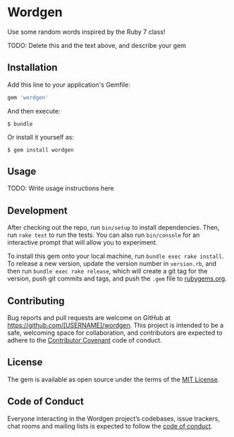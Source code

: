 # Wordgen

Use some random words inspired by the Ruby 7 class!

TODO: Delete this and the text above, and describe your gem

## Installation

Add this line to your application's Gemfile:

```ruby
gem 'wordgen'
```

And then execute:

    $ bundle

Or install it yourself as:

    $ gem install wordgen

## Usage

TODO: Write usage instructions here

## Development

After checking out the repo, run `bin/setup` to install dependencies. Then, run `rake test` to run the tests. You can also run `bin/console` for an interactive prompt that will allow you to experiment.

To install this gem onto your local machine, run `bundle exec rake install`. To release a new version, update the version number in `version.rb`, and then run `bundle exec rake release`, which will create a git tag for the version, push git commits and tags, and push the `.gem` file to [rubygems.org](https://rubygems.org).

## Contributing

Bug reports and pull requests are welcome on GitHub at https://github.com/[USERNAME]/wordgen. This project is intended to be a safe, welcoming space for collaboration, and contributors are expected to adhere to the [Contributor Covenant](http://contributor-covenant.org) code of conduct.

## License

The gem is available as open source under the terms of the [MIT License](http://opensource.org/licenses/MIT).

## Code of Conduct

Everyone interacting in the Wordgen project’s codebases, issue trackers, chat rooms and mailing lists is expected to follow the [code of conduct](https://github.com/[USERNAME]/wordgen/blob/master/CODE_OF_CONDUCT.md).

